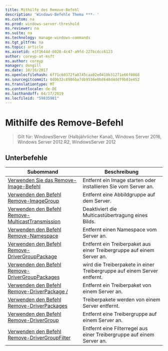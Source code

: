 ```yaml
---
title: Mithilfe des Remove-Befehl
description: 'Windows-Befehle Thema ***- '
ms.custom: na
ms.prod: windows-server-threshold
ms.reviewer: na
ms.suite: na
ms.technology: manage-windows-commands
ms.tgt_pltfrm: na
ms.topic: article
ms.assetid: e3f1644d-6028-4c47-a9fd-227bcdcc6123
author: coreyp-at-msft
ms.author: coreyp
manager: dongill
ms.date: 10/16/2017
ms.openlocfilehash: 6f71c60372fa0745caa02e0410b31271e66f0868
ms.sourcegitcommit: 0d0b32c8986ba7db9536e0b8648d4ddf9b03e452
ms.translationtype: MT
ms.contentlocale: de-DE
ms.lasthandoff: 04/17/2019
ms.locfileid: "59835981"
---
```

# <a name="using-the-remove-command"></a>Mithilfe des Remove-Befehl

>Gilt für: WindowsServer (Halbjährlicher Kanal), Windows Server 2016, Windows Server 2012 R2, WindowsServer 2012

## <a name="subcommands"></a>Unterbefehle
|Subommand|Beschreibung|
|-------|--------|
|[Verwenden Sie das Remove-Image-Befehl](using-the-remove-image-command.md)|Entfernt ein Image starten oder installieren Sie vom Server an.|
|[Verwenden den Befehl Remove-ImageGroup](using-the-remove-imagegroup-command.md)|Entfernt eine Abbildgruppe auf dem Server.|
|[Verwenden den Befehl Remove-MulticastTransmission](using-the-remove-multicasttransmission-command.md)|Deaktiviert die Multicastübertragung eines Bilds.|
|[Verwenden den Befehl Remove-Namespace](using-the-remove-namespace-command.md)|Entfernt einen Namespace vom Server an.|
|[Verwenden den Befehl Remove-DriverGroupPackage](using-the-remove-drivergrouppackage-command.md)|Entfernt ein Treiberpaket aus einer Treibergruppe auf einem Server an.|
|[Verwenden den Befehl Remove-DriverGroupPackages](using-the-remove-drivergrouppackages-command.md)|wird die Treiberpakete in einer Treibergruppe auf einem Server entfernt.|
|[Verwenden den Befehl Remove-DriverPackage /](using-the-remove-driverpackage-command.md)|Entfernt ein Treiberpaket von einem Server an.|
|[Verwenden den Befehl Remove-DriverPackages](using-the-remove-driverpackages-command.md)|Treiberpakete werden von einem Server entfernt.|
|[Verwenden den Befehl Remove-DriverGroup](using-the-remove-drivergroup-command.md)|Entfernt eine Treibergruppe auf einem Server an.|
|[Verwenden den Befehl Remove-DriverGroupFilter](using-the-remove-drivergroupfilter-command.md)|Entfernt eine Filterregel aus einer Treibergruppe auf einem Server an.|
